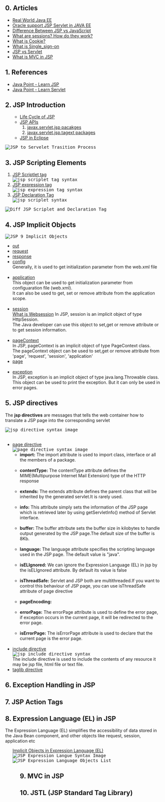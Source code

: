 ## 0. Articles
<ul>
  <li><a href="https://real-world-java-ee.zeef.com/arjan.tijms">Real World Java EE</a></li>
  <li><a href="www.oracle.com/technetwork/java/javaee/tech/index.html">Oracle support JSP Servlet in JAVA EE</a></li>
  <li><a href="https://www.educba.com/jsp-vs-javascript/">Difference Between JSP vs JavaScript</a></li>
  <li><a href="https://stackoverflow.com/questions/3804209/what-are-sessions-how-do-they-work\">What are sessions? How do they work?</a></li>
  <li><a href="http://www.whatarecookies.com/">What is Cookie?</a></li>
  <li><a href="https://en.wikipedia.org/wiki/Single_sign-on">What is Single_sign-on</a></li>
  <li><a href="https://www.quora.com/What-is-the-difference-between-Java-servlets-and-JSP">JSP vs Servlet</a></li>
  <li><a href="https://www.javatpoint.com/MVC-in-jsp">What is MVC in JSP</a></li>
</ul>

## 1. References
<ul>
  <li><a href="https://www.javatpoint.com/jsp-tutorial">Java Point - Learn JSP</a></li>
  <li><a href="https://www.javatpoint.com/servlet-tutorial">Java Point - Learn Servlet</a></li>
</ul>

## 2. JSP Introduction
<ol>
  <ul>
    <li><a href="https://www.javatpoint.com/jsp-tutorial">Life Cycle of JSP</a></li>
    <li><a href="https://www.javatpoint.com/jsp-api">JSP APIs</a>
      <ol>
        <li><a href="https://docs.oracle.com/javaee/7/api/javax/servlet/jsp/package-summary.html">javax.servlet.jsp pacakges</a></li>
        <li><a href="https://tomcat.apache.org/tomcat-7.0-doc/jspapi/javax/servlet/jsp/tagext/package-summary.html">javax.servlet.jsp.tagext packages</a></li>
      </ol>
    </li>
    <li><a href="https://www.javatpoint.com/creating-jsp-in-eclipse-ide">JSP in Eclipse</a></li>
  </ul>
</ol>

<kbd>
<img src="https://github.com/Blackdog-Programmer/JSP-Servlet/blob/master/reference/JSP-Fundamentals/JSP-to-Servlet-Transition.png" alt="JSP to Servelet Trasition Process">
</kbd>

## 3. JSP Scripting Elements
<ol>
  <li><a href="https://www.javatpoint.com/jsp-scriptlet-tag">JSP Scriptlet tag</a></li>
    <kbd>
      <img src="https://github.com/Blackdog-Programmer/JSP-Servlet/blob/master/reference/JSP-Fundamentals/jsp_scriplet_tag_syntax.png" alt="jsp scriplet tag syntax">
    </kbd>
  <li><a href="https://www.javatpoint.com/jsp-expression-tag">JSP expression tag</a></li>
    <kbd>  
      <img src="https://github.com/Blackdog-Programmer/JSP-Servlet/blob/master/reference/JSP-Fundamentals/jsp_expression_tag_syntax.png" alt="jsp expression tag syntax">
    </kbd>
  <li><a href="https://www.javatpoint.com/jsp-declaration-tag">JSP Declaration Tag</a></li>
    <kbd> 
      <img src="https://github.com/Blackdog-Programmer/JSP-Servlet/blob/master/reference/JSP-Fundamentals/jsp_declaration_tag_syntax.png" alt="jsp scriplet syntax">
    </kbd>
</ol>

<kbd>
<img src="https://github.com/Blackdog-Programmer/JSP-Servlet/blob/master/reference/JSP-Fundamentals/Diff_JSP_Scriplet_Delcaration_Tag.png", alt="Diff JSP Scriplet and Declaration Tag">
</kbd>

## 4. JSP Implicit Objects

<kbd>
<img src="https://github.com/Blackdog-Programmer/JSP-Servlet/blob/master/reference/Implicit-Objects/JSP_9_Implicit_Objects.png" alt="JSP 9 Implicit Objects">
</kbd>

<ul>
  <li><a href="https://www.javatpoint.com/jsp-implicit-objects">out</a></li>
  <li><a href="https://www.javatpoint.com/request-implicit-object">request</a></li>
  <li><a href="https://www.javatpoint.com/response-implicit-object">response<a></li>
  <li><a href="https://www.javatpoint.com/config-implicit-object">config</a></li>
    Generally, it is used to get initialization parameter from the web.xml file<br><br>
  <li><a href="https://www.javatpoint.com/application-implicit-object">application</a></li>
    This object can be used to get initialization parameter from configuaration file (web.xml).<br>
    It can also be used to get, set or remove attribute from the application scope.<br><br>
  <li><a href="https://www.javatpoint.com/session-implicit-object">session</a></li>
    <a href="https://www.computerhope.com/jargon/s/session.htm">What is Websession</a></li>
    In JSP, session is an implicit object of type HttpSession.<br/>
    The Java developer can use this object to set,get or remove attribute or to get session information.<br><br>
  <li><a href="https://www.javatpoint.com/pageContext-implicit-object">pageContext</a></li>
    In JSP, pageContext is an implicit object of type PageContext class.</br>
    The pageContext object can be used to set,get or remove attribute from 'page', 'request', 'session', 'application'<br>
  <li><a href="https://www.javatpoint.com/page-implicit-object">page</a></li><br>
  <li><a href="https://www.javatpoint.com/exception-implicit-object">exception</a></li>
    In JSP, exception is an implicit object of type java.lang.Throwable class.<br>
    This object can be used to print the exception. But it can only be used in error pages.
</ul>
  
## 5. JSP directives
The <strong>jsp directives</strong> are messages that tells the web container how to translate a JSP page into the corresponding servlet<br>

<kbd>
  <img src="https://github.com/Blackdog-Programmer/JSP-Servlet/blob/master/reference/directives/jsp_directive_syntax.png" alt="jsp directive syntax image">
</kbd><br><br>

<ul>
  <li><a href="https://www.javatpoint.com/jsp-page-directive">page directive</a><br>
    <kbd>
      <img src="https://github.com/Blackdog-Programmer/JSP-Servlet/blob/master/reference/directives/jsp_directive_page_syntax.png" alt="page directive syntax image">
    </kbd><br>
    <ul> 
      <li><strong>import:</strong> The import attribute is used to import class, interface or all the members of a package.</li><br>
      <li><strong>contentType:</strong> The contentType attribute defines the MIME(Multipurpose Internet Mail Extension) type of the HTTP response</li><br>
      <li><strong>extends:</strong> The extends attribute defines the parent class that will be inherited by the generated servlet.It is rarely used.</li><br>
      <li><strong>info:</strong> This attribute simply sets the information of the JSP page which is retrieved later by using getServletInfo() method of Servlet interface.</li><br>
      <li><strong>buffer:</strong> The buffer attribute sets the buffer size in kilobytes to handle output generated by the JSP page.The default size of the buffer is 8Kb.</li><br>
      <li><strong>language:</strong> The language attribute specifies the scripting language used in the JSP page. The default value is "java".</li><br>
      <li><strong>isELIgnored:</strong> We can ignore the Expression Language (EL) in jsp by the isELIgnored attribute. By default its value is false</li><br>
      <li><strong>isThreadSafe:</strong> Servlet and JSP both are multithreaded.If you want to control this behaviour of JSP page, you can use isThreadSafe attribute of page directive</li><br>
      <li><strong>pageEncoding:</strong> </li><br>
      <li><strong>errorPage:</strong> The errorPage attribute is used to define the error page, if exception occurs in the current page, it will be redirected to the error page.</li><br>
      <li><strong>isErrorPage:</strong> The isErrorPage attribute is used to declare that the current page is the error page.</li><br>
    </ul>
  </li>   
  <li><a href="https://www.javatpoint.com/jsp-include-directive">include directive</a></li>
    <kbd>
      <img src="https://github.com/Blackdog-Programmer/JSP-Servlet/blob/master/reference/directives/jsp_directive_include_syntax.png" alt="jsp include directive syntax">
    </kbd><br>
    The include directive is used to include the contents of any resource it may be jsp file, html file or text file.<br>
  <li><a href="">taglib directive</a></li>
</ul>

## 6. Exception Handling in JSP


## 7. JSP Action Tags


## 8. Expression Language (EL) in JSP
<p>
  The Expression Language (EL) simplifies the accessibility of data stored in the Java Bean component, and other objects like request, session, application etc
</p>
<ul><a href="https://www.javatpoint.com/EL-expression-in-jsp">Implicit Objects in Expression Language (EL)</a><br>
  <kbd>
    <img src="https://github.com/Blackdog-Programmer/JSP-Servlet/blob/master/reference/Expression-Language/Expression-Language-Syntax.png" alt="JSP Expression Langue Syntax Image">
  </kbd><br>
  <kbd>
    <img src="https://github.com/Blackdog-Programmer/JSP-Servlet/blob/master/reference/Expression-Language/Implicit-Objects-in-Expression-Language.png" alt="JSP Expression Language Objects List">
  </kbd>                                                                                                 
<ul>

## 9. MVC in JSP


## 10. JSTL (JSP Standard Tag Library)

